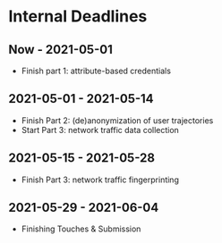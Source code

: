 # Internal Deadlines
##  Now - 2021-05-01
- Finish part 1: attribute-based credentials

##  2021-05-01 - 2021-05-14
- Finish Part 2: (de)anonymization of user trajectories
- Start Part 3: network traffic data collection

##  2021-05-15 - 2021-05-28
- Finish Part 3: network traffic fingerprinting

##  2021-05-29 - 2021-06-04
- Finishing Touches & Submission
